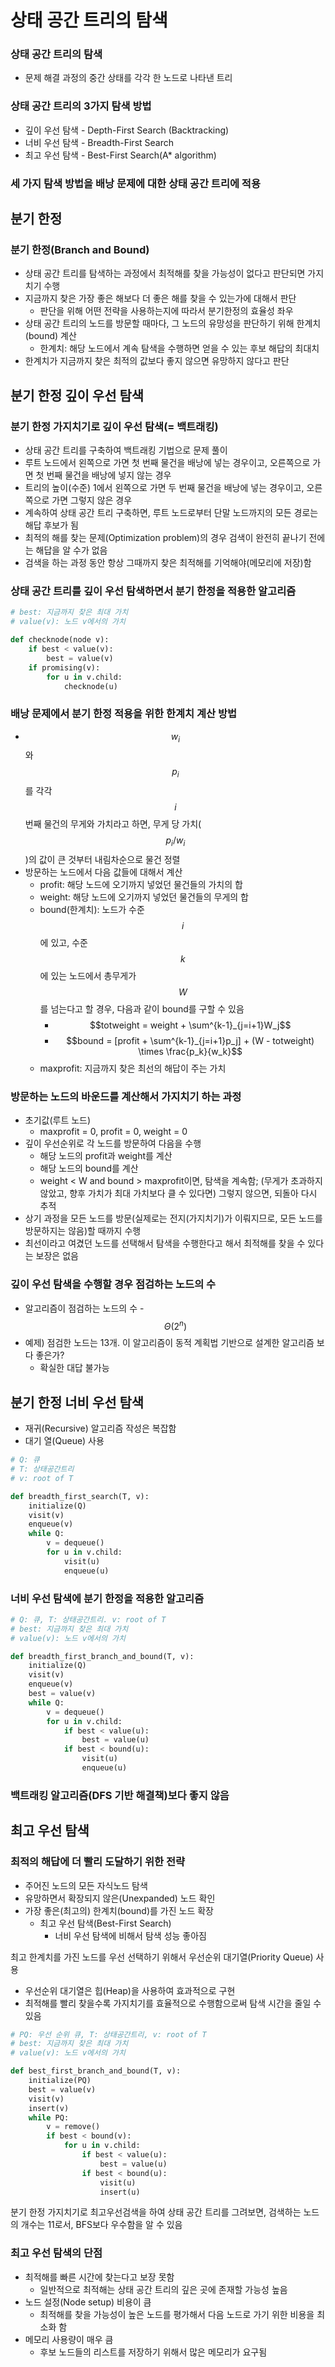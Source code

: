 # 상태 공간 트리의 탐색

### 상태 공간 트리의 탐색

- 문제 해결 과정의 중간 상태를 각각 한 노드로 나타낸 트리

### 상태 공간 트리의 3가지 탐색 방법

- 깊이 우선 탐색 - Depth-First Search (Backtracking)
- 너비 우선 탐색 - Breadth-First Search
- 최고 우선 탐색 - Best-First Search(A* algorithm)

### 세 가지 탐색 방법을 배낭 문제에 대한 상태 공간 트리에 적용

## 분기 한정

### 분기 한정(Branch and Bound)

- 상태 공간 트리를 탐색하는 과정에서 최적해를 찾을 가능성이 없다고 판단되면 가지치기 수행
- 지금까지 찾은 가장 좋은 해보다 더 좋은 해를 찾을 수 있는가에 대해서 판단
  - 판단을 위해 어떤 전략을 사용하는지에 따라서 분기한정의 효율성 좌우
- 상태 공간 트리의 노드를 방문할 때마다, 그 노드의 유망성을 판단하기 위해 한계치(bound) 계산
  - 한계치: 해당 노드에서 계속 탐색을 수행하면 얻을 수 있는 후보 해답의 최대치
- 한계치가 지금까지 찾은 최적의 값보다 좋지 않으면 유망하지 않다고 판단

## 분기 한정 깊이 우선 탐색

### 분기 한정 가지치기로 깊이 우선 탐색(= 백트래킹)

- 상태 공간 트리를 구축하여 백트래킹 기법으로 문제 풀이
- 루트 노드에서 왼쪽으로 가면 첫 번째 물건을 배낭에 넣는 경우이고, 오른쪽으로 가면 첫 번째 물건을 배낭에 넣지 않는 경우
- 트리의 높이(수준) 1에서 왼쪽으로 가면 두 번째 물건을 배낭에 넣는 경우이고, 오른쪽으로 가면 그렇지 않은 경우
- 계속하여 상태 공간 트리 구축하면, 루트 노드로부터 단말 노드까지의 모든 경로는 해답 후보가 됨
- 최적의 해를 찾는 문제(Optimization problem)의 경우 검색이 완전히 끝나기 전에는 해답을 알 수가 없음
- 검색을 하는 과정 동안 항상 그때까지 찾은 최적해를 기억해야(메모리에 저장)함

### 상태 공간 트리를 깊이 우선 탐색하면서 분기 한정을 적용한 알고리즘

~~~python
# best: 지금까지 찾은 최대 가치
# value(v): 노드 v에서의 가치

def checknode(node v):
    if best < value(v):
        best = value(v)
    if promising(v):
        for u in v.child:
            checknode(u)
~~~

### 배낭 문제에서 분기 한정 적용을 위한 한계치 계산 방법

- $$w_i$$와 $$p_i$$를 각각 $$i$$번째 물건의 무게와 가치라고 하면, 무게 당 가치($$p_i/w_i$$)의 값이 큰 것부터 내림차순으로 물건 정렬
- 방문하는 노드에서 다음 값들에 대해서 계산
  - profit: 해당 노드에 오기까지 넣었던 물건들의 가치의 합
  - weight: 해당 노드에 오기까지 넣었던 물건들의 무게의 합
  - bound(한계치): 노드가 수준 $$i$$에 있고, 수준 $$k$$에 있는 노드에서 총무게가 $$W$$를 넘는다고 할 경우, 다음과 같이 bound를 구할 수 있음
    - $$totweight = weight + \sum^{k-1}_{j=i+1}W_j$$
    - $$bound = [profit + \sum^{k-1}_{j=i+1}p_j] + (W - totweight) \times \frac{p_k}{w_k}$$
  - maxprofit: 지금까지 찾은 최선의 해답이 주는 가치

### 방문하는 노드의 바운드를 계산해서 가지치기 하는 과정

- 초기값(루트 노드)
  - maxprofit = 0, profit = 0, weight = 0
- 깊이 우선순위로 각 노드를 방문하여 다음을 수행
  - 해당 노드의 profit과 weight를 계산
  - 해당 노드의 bound를 계산
  - weight \< W and bound \> maxprofit이면, 탐색을 계속함; (무게가 초과하지 않았고, 향후 가치가 최대 가치보다 클 수 있다면) 그렇지 않으면, 되돌아 다시 추적
- 상기 과정을 모든 노드를 방문(실제로는 전지(가지치기)가 이뤄지므로, 모든 노드를 방문하지는 않음)할 때까지 수행
- 최선이라고 여겼던 노드를 선택해서 탐색을 수행한다고 해서 최적해를 찾을 수 있다는 보장은 없음

### 깊이 우선 탐색을 수행할 경우 점검하는 노드의 수

- 알고리즘이 점검하는 노드의 수 - $$\Theta(2^n)$$
- 예제) 점검한 노드는 13개. 이 알고리즘이 동적 계획법 기반으로 설계한 알고리즘 보다 좋은가?
  - 확실한 대답 불가능

## 분기 한정 너비 우선 탐색

- 재귀(Recursive) 알고리즘 작성은 복잡함
- 대기 열(Queue) 사용

~~~python
# Q: 큐
# T: 상태공간트리
# v: root of T

def breadth_first_search(T, v):
    initialize(Q)
    visit(v)
    enqueue(v)
    while Q:
        v = dequeue()
        for u in v.child:
            visit(u)
            enqueue(u)
~~~

### 너비 우선 탐색에 분기 한정을 적용한 알고리즘

~~~python
# Q: 큐, T: 상태공간트리. v: root of T
# best: 지금까지 찾은 최대 가치
# value(v): 노드 v에서의 가치

def breadth_first_branch_and_bound(T, v):
    initialize(Q)
    visit(v)
    enqueue(v)
    best = value(v)
    while Q:
        v = dequeue()
        for u in v.child:
            if best < value(u):
                best = value(u)
            if best < bound(u):
                visit(u)
                enqueue(u)
~~~

### 백트래킹 알고리즘(DFS 기반 해결책)보다 좋지 않음

## 최고 우선 탐색

### 최적의 해답에 더 빨리 도달하기 위한 전략

- 주어진 노드의 모든 자식노드 탐색
- 유망하면서 확장되지 않은(Unexpanded) 노드 확인
- 가장 좋은(최고의) 한계치(bound)를 가진 노드 확장
  - 최고 우선 탐색(Best-First Search)
    - 너비 우선 탐색에 비해서 탐색 성능 좋아짐

최고 한계치를 가진 노드를 우선 선택하기 위해서 우선순위 대기열(Priority Queue) 사용

- 우선순위 대기열은 힙(Heap)을 사용하여 효과적으로 구현
- 최적해를 빨리 찾을수록 가지치기를 효율적으로 수행함으로써 탐색 시간을 줄일 수 있음

~~~python
# PQ: 우선 순위 큐, T: 상태공간트리, v: root of T
# best: 지금까지 찾은 최대 가치
# value(v): 노드 v에서의 가치

def best_first_branch_and_bound(T, v):
    initialize(PQ)
    best = value(v)
    visit(v)
    insert(v)
    while PQ:
        v = remove()
        if best < bound(v):
            for u in v.child:
                if best < value(u):
                    best = value(u)
                if best < bound(u):
                    visit(u)
                    insert(u)
~~~

분기 한정 가지치기로 최고우선검색을 하여 상태 공간 트리를 그려보면, 검색하는 노드의 개수는 11로서, BFS보다 우수함을 알 수 있음

### 최고 우선 탐색의 단점

- 최적해를 빠른 시간에 찾는다고 보장 못함
  - 일반적으로 최적해는 상태 공간 트리의 깊은 곳에 존재할 가능성 높음
- 노드 설정(Node setup) 비용이 큼
  - 최적해를 찾을 가능성이 높은 노드를 평가해서 다음 노드로 가기 위한 비용을 최소화 함
- 메모리 사용량이 매우 큼
  - 후보 노드들의 리스트를 저장하기 위해서 많은 메모리가 요구됨